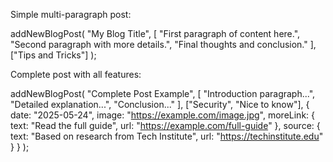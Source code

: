 Simple multi-paragraph post:

addNewBlogPost(
    "My Blog Title",
    [
        "First paragraph of content here.",
        "Second paragraph with more details.",
        "Final thoughts and conclusion."
    ],
    ["Tips and Tricks"]
);






Complete post with all features:




addNewBlogPost(
    "Complete Post Example",
    [
        "Introduction paragraph...",
        "Detailed explanation...",
        "Conclusion..."
    ],
    ["Security", "Nice to know"],
    {
        date: "2025-05-24",
        image: "https://example.com/image.jpg",
        moreLink: {
            text: "Read the full guide",
            url: "https://example.com/full-guide"
        },
        source: {
            text: "Based on research from Tech Institute",
            url: "https://techinstitute.edu"
        }
    }
);